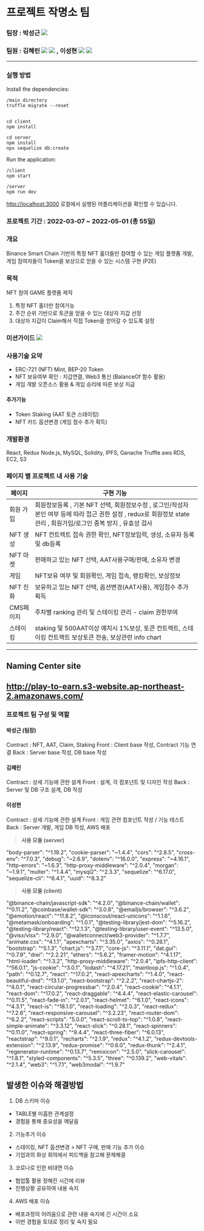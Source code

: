 
# 프로젝트 작명소 팀

### 팀장 : 박성근 <a href="https://github.com/Mr-butter"><img src="https://img.shields.io/badge/GitHub-181717?style=flat-square&logo=GitHub&logoColor=white"/></a>
### 팀원 : 김혜린 <a href="https://github.com/Hyerin1208"><img src="https://img.shields.io/badge/GitHub-181717?style=flat-square&logo=GitHub&logoColor=white"/></a> <a href="https://plastic-yuzu-23a.notion.site/P2E-f7e3bc28fe3d4a919c706bdeecc407fe"><img src="https://img.shields.io/badge/Notion-000000?style=flat-square&logo=Notion&logoColor=white"/></a> , 이성현 <a href="https://github.com/coolmarvel"><img src="https://img.shields.io/badge/GitHub-181717?style=flat-square&logo=GitHub&logoColor=white"/></a> <a href="https://saranghaeo.tistory.com/"><img src="https://img.shields.io/badge/Notion-000000?style=flat-square&logo=Notion&logoColor=white"/></a>
---------------------------------------
### 실행 방법
Install the dependencies:
```
/main directory
truffle migrate --reset


cd client
npm install

cd server
npm install
npx sequelize db:create
```

Run the application:
```
/client
npm start
```

```
/server
npm run dev
```

[http://localhost:3000](http://localhost:3000) 로컬에서 실행된 어플리케이션을 확인할 수 있습니다.

### 프로젝트 기간 : 2022-03-07 ~ 2022-05-01 (총 55일)

### 개요
Binance Smart Chain 기반의 특정 NFT 홀더들만 참여할 수 있는 게임 플랫폼 개발,
게임 참여자들이 Token을 보상으로 얻을 수 있는 시스템 구현 (P2E)

### 목적
NFT 참여 GAME 플랫폼 제작
1. 특정 NFT 홀더만 참여가능
2. 주간 순위 기반으로 토큰을 얻을 수 있는 대상자 지갑 선정
3. 대상자 지갑이 Claim해서 직접 Token을 얻어갈 수 있도록 설정

### 미션가이드  <a href="https://docs.google.com/document/d/108cG27YZFRMUc1oHWL6x_Ov6VffYk6qH/edit?usp=sharing&ouid=106272728987475253657&rtpof=true&sd=true"><img src="https://img.shields.io/badge/Google Drive-4285F4?style=flat-square&logo=Google Drive&logoColor=white"/></a>

### 사용기술 요약
- ERC-721 (NFT) Mint, BEP-20 Token
- NFT 보유여부 확인 : 지갑연결, Web3 통신 (BalanceOf 함수 활용)
- 게임 개발 오픈소스 활용 & 게임 승리에 따른 보상 지급

#### 추가기능
- Token Staking (AAT 토큰 스테이킹)
- NFT 카드 옵션변경 (게임 점수 추가 획득)


### 개발환경
React, Redux
Node.js, MySQL,
Solidity,
IPFS, Ganache Truffle
aws RDS, EC2, S3


### 페이지 별 프로젝트 내 사용 기술

|      페이지      | 구현 기능 |
--------|------------
회원 가입  | 회원정보등록 , 기본 NFT 선택, 회원정보수정 , 로그인/작성자 본인 여부 등에 따라 접근 권한 설정 , redux로 회원정보 state관리 , 회원가입/로그인 중복 방지 , 유효성 검사
NFT 생성 | NFT 컨트렉트 접속 권한 확인, NFT정보입력, 생성, 소유자 등록 및 db등록
NFT 마켓 | 판매하고 있는 NFT 선택, AAT사용구매/판매, 소유자 변경
게임 | NFT보유 여부 및 회원확인, 게임 접속, 랭킹확인, 보상정보
NFT 진화 | 보유하고 있는 NFT 선택, 옵션변경(AAT사용), 게임점수 추가 획득
CMS페이지 | 주차별 ranking 관리 및 스테이킹 관리 - claim 권한부여
스테이킹 | staking 및 500AAT이상 예치시 1%보상, 토큰 컨트랙트, 스테이킹 컨트랙트 보상토큰 전송, 보상관련 info chart 

---------------------------------------
## Naming Center site
http://play-to-earn.s3-website.ap-northeast-2.amazonaws.com/
---------------------------------------

### 프로젝트 팀 구성 및 역할
#### 박성근 (팀장)
Contract : NFT, AAT, Claim, Staking
Front : Client base 작성, Contract 기능 연결
Back : Server base 작성, DB base 작성

#### 김혜린
Contract : 상세 기능에 관한 설계
Front :  설계, 각 컴포넌트 및 디자인 작성
Back : Server 및 DB 구조 설계,  DB 작성

#### 이성현
Contract : 상세 기능에 관한 설계
Front :  게임 관련 컴포넌트 작성 / 기능 테스트
Back : Server 개발, 게임 DB 작성, AWS 배포

> **사용 모듈 (server)**

"body-parser": "^1.19.2", "cookie-parser": "~1.4.4", "cors": "^2.8.5", "cross-env": "^7.0.3", "debug": "~2.6.9", "dotenv": "^16.0.0", "express": "~4.16.1", "http-errors": "~1.6.3", "http-proxy-middleware": "^2.0.4", "morgan": "~1.9.1", "multer": "^1.4.4", "mysql2": "^2.3.3", "sequelize": "^6.17.0", "sequelize-cli": "^6.4.1", "uuid": "^8.3.2"

> **사용 모듈 (client)**

"@binance-chain/javascript-sdk": "^4.2.0", "@binance-chain/wallet": "^0.11.2", "@coinbase/wallet-sdk": "^3.0.8", "@emailjs/browser": "^3.6.2", "@emotion/react": "^11.8.2", "@iconscout/react-unicons": "^1.1.6", "@metamask/onboarding": "^1.0.1", "@testing-library/jest-dom": "^5.16.2", "@testing-library/react": "^12.1.3", "@testing-library/user-event": "^13.5.0", "@visx/visx": "^2.9.0", "@walletconnect/web3-provider": "^1.7.7", "animate.css": "^4.1.1", "apexcharts": "^3.35.0", "axios": "^0.26.1", "bootstrap": "^5.1.3", "chart.js": "^3.7.1", "core-js": "^3.11.1", "dat.gui": "^0.7.9", "drei": "^2.2.21", "ethers": "^5.6.2", "framer-motion": "^4.1.17", "html-loader": "^1.3.2", "http-proxy-middleware": "^2.0.4", "ipfs-http-client": "^56.0.1", "js-cookie": "^3.0.1", "lodash": "^4.17.21", "mainloop.js": "^1.0.4", "path": "^0.12.7", "react": "^17.0.2", "react-apexcharts": "^1.4.0", "react-beautiful-dnd": "^13.1.0", "react-bootstrap": "^2.2.2", "react-chartjs-2": "^4.0.1", "react-circular-progressbar": "^2.0.4", "react-cookie": "^4.1.1", "react-dom": "^17.0.2", "react-draggable": "^4.4.4", "react-elastic-carousel": "^0.11.5", "react-fade-in": "^2.0.1", "react-helmet": "^6.1.0", "react-icons": "^4.3.1", "react-is": "^18.1.0", "react-loading": "^2.0.3", "react-redux": "^7.2.6", "react-responsive-carousel": "^3.2.23", "react-router-dom": "^6.2.2", "react-scripts": "5.0.0", "react-scroll-to-top": "^1.0.8", "react-simple-animate": "^3.3.12", "react-slick": "^0.28.1", "react-spinners": "^0.11.0", "react-spring": "^9.4.4", "react-three-fiber": "^6.0.13", "reactstrap": "^9.0.1", "recharts": "^2.1.9", "redux": "^4.1.2", "redux-devtools-extension": "^2.13.9", "redux-promise": "^0.6.0", "redux-thunk": "^2.4.1", "regenerator-runtime": "^0.13.7", "remixicon": "^2.5.0", "slick-carousel": "^1.8.1", "styled-components": "^5.3.5", "three": "^0.139.2", "web-vitals": "^2.1.4", "web3": "^1.7.1", "web3modal": "^1.9.7"

## **발생한 이슈와 해결방법**

1.  DB 스키마 이슈

-   TABLE별 미흡한 관계설정
-   경험을 통해 중요성을 깨달음

2.  기능추가 이슈

-   스테이킹, NFT 옵션변경 > NFT 구매, 판매 기능 추가 이슈
-   기업과의 화상 회의에서 피드백을 참고해 문제해결

3.  코로나로 인한 비대면 이슈

-   협업툴 활용 정해진 시간에 리뷰
-   진행상황 공유하여 내용 숙지

4.  AWS 배포 이슈

-   배포과정의 어려움으로 관련 내용 숙지에 긴 시간이 소요
-   이번 경험을 토대로 정리 및 숙지 필요
